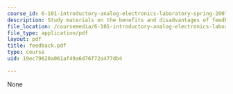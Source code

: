 ```yaml
---
course_id: 6-101-introductory-analog-electronics-laboratory-spring-2007
description: Study materials on the benefits and disadvantages of feedback.
file_location: /coursemedia/6-101-introductory-analog-electronics-laboratory-spring-2007/19ec79620a061af49a6d76f72a477db4_feedback.pdf
file_type: application/pdf
layout: pdf
title: feedback.pdf
type: course
uid: 19ec79620a061af49a6d76f72a477db4

---
```

None